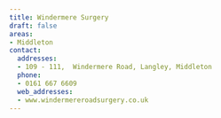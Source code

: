 ```yaml
---
title: Windermere Surgery
draft: false
areas:
- Middleton
contact:
  addresses:
  - 109 - 111,  Windermere Road, Langley, Middleton
  phone:
  - 0161 667 6609
  web_addresses:
  - www.windermereroadsurgery.co.uk
---
```


